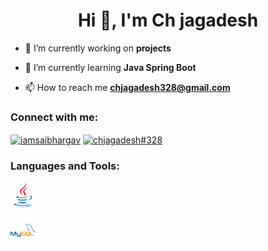 <h1 align="center">Hi 👋, I'm Ch jagadesh</h1>

- 🔭 I’m currently working on **projects**

- 🌱 I’m currently learning **Java Spring Boot**

- 📫 How to reach me **chjagadesh328@gmail.com**

<h3 align="left">Connect with me:</h3>
<p align="left">
<a href="https://linkedin.com/in/iamsaibhargav" target="blank"><img align="center" src="https://raw.githubusercontent.com/rahuldkjain/github-profile-readme-generator/master/src/images/icons/Social/linked-in-alt.svg" alt="iamsaibhargav" height="30" width="40" /></a>
<a href="https://www.instagram.com/chintu_jagadesh/" target="blank"><img align="center" src="https://raw.githubusercontent.com/rahuldkjain/github-profile-readme-generator/master/src/images/icons/Social/instagram.svg" alt="chjagadesh#328" height="30" width="40" /></a>
</p>

<h3 align="left">Languages and Tools:</h3>
<p align="left"> <a href="https://www.arduino.cc/" target="_blank" rel="noreferrer"> <img src="https://raw.githubusercontent.com/devicons/devicon/master/icons/java/java-original.svg" alt="java" width="40" height="40"/> </a> 
  
  <a href="https://www.mysql.com/" target="_blank" rel="noreferrer"> <img src="https://raw.githubusercontent.com/devicons/devicon/master/icons/mysql/mysql-original-wordmark.svg" alt="mysql" width="40" height="40"/> </a>  </p>
